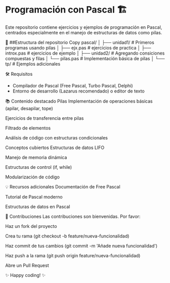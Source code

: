 # Programación con Pascal 🏗️
Este repositorio contiene ejercicios y ejemplos de programación en Pascal, centrados especialmente en el manejo de estructuras de datos como pilas.

📂 ##Estructura del repositorio
Copy
pascal/
│
├── unidad1/                # Primeros programas usando pilas
│   ├── ejx.pas    # ejercicios de practica
│   ├── introx.pas    # ejercicios de ejemplo
│
├── unidad2/              # Agregando consiciones compuestas y filas
│   └── pilas.pas         # Implementación básica de pilas
│
└── tp/             # Ejemplos adicionales


🛠️ Requisitos
- Compilador de Pascal (Free Pascal, Turbo Pascal, Delphi)
- Entorno de desarrollo (Lazarus recomendado) o editor de texto


📚 Contenido destacado
Pilas
Implementación de operaciones básicas (apilar, desapilar, tope)

Ejercicios de transferencia entre pilas

Filtrado de elementos

Análisis de código con estructuras condicionales

Conceptos cubiertos
Estructuras de datos LIFO

Manejo de memoria dinámica

Estructuras de control (if, while)

Modularización de código

💡 Recursos adicionales
Documentación de Free Pascal

Tutorial de Pascal moderno

Estructuras de datos en Pascal

🤝 Contribuciones
Las contribuciones son bienvenidas. Por favor:

Haz un fork del proyecto

Crea tu rama (git checkout -b feature/nueva-funcionalidad)

Haz commit de tus cambios (git commit -m 'Añade nueva funcionalidad')

Haz push a la rama (git push origin feature/nueva-funcionalidad)

Abre un Pull Request



✨ Happy coding! ✨
